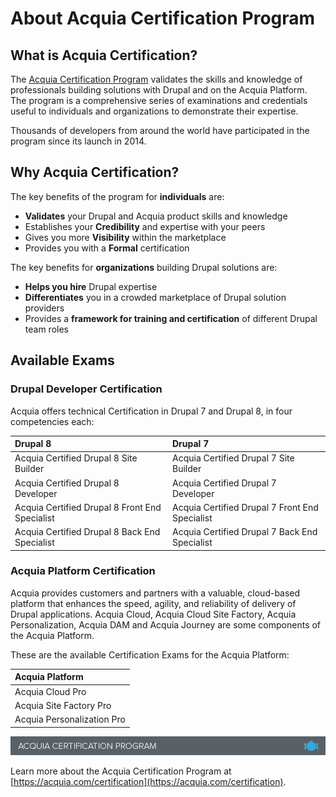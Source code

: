# About Acquia Certification Program

## What is Acquia Certification?

The [Acquia Certification Program](https://www.acquia.com/customer-success/learning-services/acquia-certification-program-overview) validates the skills and knowledge of professionals building solutions with Drupal and on the Acquia Platform. The program is a comprehensive series of examinations and credentials useful to individuals and organizations to demonstrate their expertise.

Thousands of developers from around the world have participated in the program since its launch in 2014.

## Why Acquia Certification?

The key benefits of the program for **individuals** are:

* **Validates** your Drupal and Acquia product skills and knowledge
* Establishes your **Credibility** and expertise with your peers
* Gives you more **Visibility** within the marketplace
* Provides you with a **Formal** certification

The key benefits for **organizations** building Drupal solutions are:

* **Helps you hire** Drupal expertise
* **Differentiates** you in a crowded marketplace of Drupal solution providers
* Provides a **framework for training and certification** of different Drupal team roles

## Available Exams

### Drupal Developer Certification

Acquia offers technical Certification in Drupal 7 and Drupal 8, in four competencies each:

| Drupal 8 | Drupal 7 |
| :--- | :--- |
| Acquia Certified Drupal 8 Site Builder | Acquia Certified Drupal 7 Site Builder |
| Acquia Certified Drupal 8 Developer | Acquia Certified Drupal 7 Developer |
| Acquia Certified Drupal 8 Front End Specialist | Acquia Certified Drupal 7 Front End Specialist |
| Acquia Certified Drupal 8 Back End Specialist | Acquia Certified Drupal 7 Back End Specialist |

### Acquia Platform Certification

Acquia provides customers and partners with a valuable, cloud-based platform that enhances the speed, agility, and reliability of delivery of Drupal applications. Acquia Cloud, Acquia Cloud Site Factory, Acquia Personalization, Acquia DAM and Acquia Journey are some components of the Acquia Platform.

These are the available Certification Exams for the Acquia Platform:

| Acquia Platform |
| :--- |
| Acquia Cloud Pro |
| Acquia Site Factory Pro |
| Acquia Personalization Pro |

![](.gitbook/assets/inner-page-footer.png)

Learn more about the Acquia Certification Program at [https://acquia.com/certification](https://acquia.com/certification).

